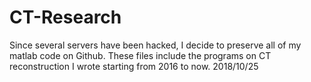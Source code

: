 # CT-Research
Since several servers have been hacked, I decide to preserve all of my matlab code on Github. These files include the programs on CT reconstruction I wrote starting from 2016 to now.
                                                                                                                          2018/10/25
